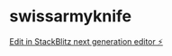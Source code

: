 # swissarmyknife

[Edit in StackBlitz next generation editor ⚡️](https://stackblitz.com/~/github.com/nedalturas/swissarmyknife)